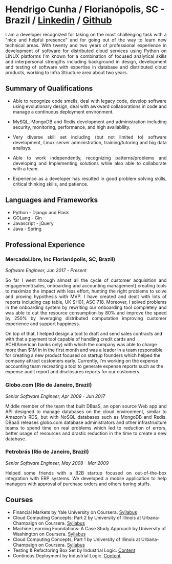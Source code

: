 Hendrigo Cunha / Florianópolis, SC - Brazil  / [Linkedin](https://www.linkedin.com/in/hendrigocunha/) / [Github](https://github.com/Hendrixrj/resume)
==========================================================================================================
<p align="justify">
  I am a developer recognized for taking on the most challenging task with a "nice and helpful presence" and for going out of the way to learn new technical areas. With twenty and two years of professional experience in development of software for distributed cloud services using Python on LINUX platforms I'm known for a combination of focused analytical skills and interpersonal strengths including background in design, development and testing of software with expertise in database and distributed cloud products, working to Infra Structure area about two years.
</p>

Summary of Qualifications
-------------------------
<ul>
  <li>
    <p align="justify">
      Able to recognize code smells, deal with legacy code, develop software using 
      evolutionary design, deal with awkward collaborations in code and manage a 
      continuous deployment environment.
    </p>
  </li>
  <li>
    <p align="justify">
      MySQL, MongoDB and Redis development and administration including security,
      monitoring, performance, and high availability.
    </p>
  </li>
  <li>
    <p align="justify">
      Very diverse skill set including (but not limited to) software development,
      Linux server administration, training/tutoring and big data analisys.
    </p>
  </li>
  <li>
    <p align="justify">
      Able to work independently, recognizing patterns/problems and developing and
      Implementing solutions while also able to collaborate with a team.
    </p>
  </li>
  <li>
    <p align="justify">
      Experience as a developer has resulted in good problem solving skills, 
      critical thinking skills, and patience.
    </p>
  </li>
</ul>

Languages and Frameworks
-----------------
* Python - Django and Flask
* GOLang - Gin 
* Javascript - jQuery
* Java - Spring

Professional Experience
-----------------------
### MercadoLibre, Inc Florianópolis, SC, Brazil)

_Software Engineer, Jun 2017 - Present_
<p align="justify">
  So far I went through almost all the cycle of customer acquisition and engagement(sales, onboarding and accounting management) creating tools to maximize the impact with less effort, hunting the right problems to solve and proving hypothesis with MVP. I have created and dealt with lots of reports including cap table, UK SH01, ASC 718. Moreover, I solved problems in the onboarding system by rewriting our onboarding tool completely and was able to cut the resource consumption by 80% and improve the speed by 250% by leveraging distributed computation improving customer experience and support happiness.
  
  On top of that, I helped design a tool to draft and send sales contracts and with that a payment tool capable of handling credit cards and ACH(American banks only) with which the company was able to charge more than $1M in in the first month and was a leader in a team responsible for creating a new product focused on startup founders which helped the company attract customers early. Currently, I'm working on the expense accounting team recreating a tool to generate expense reports such as the expense audit report and disclosures reports for our customers.
</p>

### Globo.com (Rio de Janeiro, Brazil)

_Senior Software Engineer, Apr 2009 - Jun 2017_
<p align="justify">
  Middle member of the team that built DBaaS, an open source
  Web app and API designed to manage databases on the cloud environment, 
  similar to Amazon's RDS, but with NoSQL databases such as MongoDB and Redis. DBaaS releases globo.com database administrators and other infrastructure teams 
  to spend time on real problems which led to reduction of errors, better usage of 
  resources and drastic reduction in the time to create a new database.
</p>

### Petrobrás (Rio de Janeiro, Brazil)

_Senior Software Engineer, May 2008 - Mar 2009_
<p align="justify">
  Helped some friends with a B2B startup focused on out-of-the-box integration with ERP systems. 
  We developed a mobile application to help managers with approval of purchase orders and others boring stuffs.
</p>

Courses
----------------------------

* Financial Markets by Yale University on Coursera. [Syllabus](https://www.coursera.org/learn/financial-markets-global/)
* Cloud Computing Concepts: Part 2 by University of Illinois at Urbana-Champaign on Coursera. [Syllabus](https://www.coursera.org/learn/cloud-computing)
* Machine Learning Foundations: A Case Study Approach by University of Washington on Coursera. [Syllabus](https://www.coursera.org/learn/ml-foundations)
* Cloud Computing Concepts, Part 1 by University of Illinois at Urbana-Champaign on Coursera. [Syllabus](https://www.coursera.org/learn/cloud-computing-2)
* Testing & Refactoring Box Set by Industrial Logic. [Content](https://elearning.industriallogic.com/gh/submit?Action=AlbumContentsAction&album=trw&devLanguage=Java)
* Continous Deployment by Industrial Logic. [Content](https://elearning.industriallogic.com/gh/submit?Action=AlbumContentsAction&album=continuousDeployment&devLanguage=Python)
